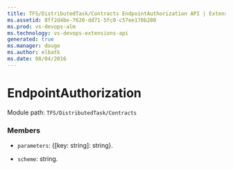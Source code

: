 ```yaml
---
title: TFS/DistributedTask/Contracts EndpointAuthorization API | Extensions for Visual Studio Team Services
ms.assetid: 8ff2d4be-7620-dd71-5fc0-c57ee170b280
ms.prod: vs-devops-alm
ms.technology: vs-devops-extensions-api
generated: true
ms.manager: douge
ms.author: elbatk
ms.date: 08/04/2016
---
```


# EndpointAuthorization

Module path: `TFS/DistributedTask/Contracts`


### Members

* `parameters`: {[key: string]: string}. 

* `scheme`: string. 

